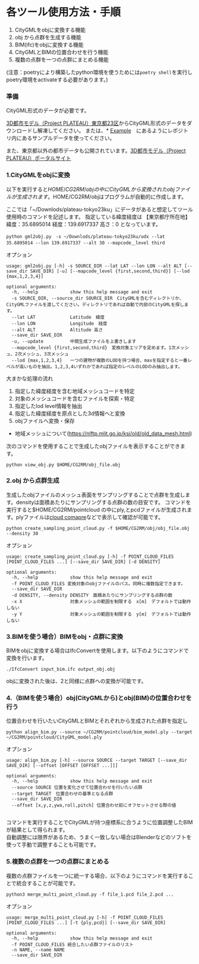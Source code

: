 
# 各ツール使用方法・手順
1. CityGMLをobjに変換する機能
2. obj から点群を生成する機能
3. BIM(ifc)をobjに変換する機能 
4. CityGMLとBIMの位置合わせを行う機能   
5. 複数の点群を一つの点群にまとめる機能

(注意：poetryにより構築したpython環境を使うためには`poetry shell`を実行しpoetry環境をactivateする必要があります。)


### 準備
CityGML形式のデータが必要です。

[3D都市モデル（Project PLATEAU）東京都23区](https://www.geospatial.jp/ckan/dataset/plateau-tokyo23ku)からCityGML形式のデータをダウンロードし解凍してください。
または、* [Example](EXAMPLE.md)　にあるようにレポジトリ内にあるサンプルデータを使ってください。


また、東京都以外の都市データも公開されています。[3D都市モデル（Project PLATEAU）ポータルサイト](https://www.geospatial.jp/ckan/dataset/plateau)

### 1.CityGMLをobjに変換

以下を実行すると$HOME/CG2RM/obj の中にCityGMLから変換されたobjファイルが生成されます。$HOME/CG2RM/objはプログラムが自動的に作成します。

ここでは「~/Downlods/plateau-tokyo23ku」にデータがあると想定してツール使用時のコマンドを記述します。
指定している緯度経度は 【東京都庁所在地】 緯度：35.6895014 経度：139.6917337 高さ：0 となっています。


```
python gml2obj.py　-s ~/Downlods/plateau-tokyo23ku/udx --lat 35.6895014 --lon 139.6917337 --alt 30 --mapcode＿level third
```
オプション
```
usage: gml2obj.py [-h] -s SOURCE_DIR --lat LAT --lon LON --alt ALT [--save_dir SAVE_DIR] [-u] [--mapcode_level {first,second,third}] [--lod {max,1,2,3,4}]

optional arguments:
  -h, --help            show this help message and exit
  -s SOURCE_DIR, --source_dir SOURCE_DIR　CityGMLを含むディレクトリか、CityGMLファイルを渡してください。ディレクトリであれば自動で内部のCityGMLを探します。
  --lat LAT             Latitude　緯度
  --lon LON             Longitude　経度
  --alt ALT             Altitude 高さ
  --save_dir SAVE_DIR   
  -u, --update          中間生成ファイルを上書きします
  --mapcode_level {first,second,third}　変換対象エリアを定めます。1次メッシュ、2次メッシュ、3次メッシュ
  --lod {max,1,2,3,4}   一つの建物が複数のLODを持つ場合、maxを指定すると一番レベルが高いものを抽出。1,2,3,4いずれかであれば指定のレベルのLODのみ抽出します。

```
大まかな処理の流れ
1. 指定した緯度経度を含む地域メッシュコードを特定
2. 対象のメッシュコードを含むファイルを探索・特定
3. 指定したlod level情報を抽出
4. 指定した緯度経度を原点とした3d情報へと変換
5. objファイルへ変換・保存

* 地域メッシュについて(https://nlftp.mlit.go.jp/ksj/old/old_data_mesh.html)



次のコマンドを使用することで生成したobjファイルを表示することができます。
```
python view_obj.py $HOME/CG2RM/obj_file.obj
```

### 2.obj から点群生成
生成したobjファイルのメッシュ表面をサンプリングすることで点群を生成します。densityは面積あたりにサンプリングする点群の数の目安です。
コマンドを実行すると$HOME/CG2RM/pointcloud の中にply,とpcdファイルが生成されます。plyファイルは[cloud comapre](https://www.danielgm.net/cc/)などで表示して確認が可能です。
```
python create_sampling_point_cloud.py -f $HOME/CG2RM/obj/obj_file.obj --density 30
```

オプション
```
usage: create_sampling_point_cloud.py [-h] -f POINT_CLOUD_FILES [POINT_CLOUD_FILES ...] [--save_dir SAVE_DIR] [-d DENSITY]

optional arguments:
  -h, --help            show this help message and exit
  -f POINT_CLOUD_FILES 変換対象のobjファイルのパス。同時に複数指定できます。
  --save_dir SAVE_DIR
  -d DENSITY, --density DENSITY　面積あたりにサンプリングする点群の数
  -x X                  対象メッシュの範囲を制限する　x[m]　デフォルトでは動作しない
  -y Y                  対象メッシュの範囲を制限する　y[m]　デフォルトでは動作しない

```


### 3.BIMを使う場合）BIMをobj・点群に変換

BIMをobjに変換する場合はIfcConvertを使用します。以下のようにコマンドで変換を行います。
```
./IfcConvert input_bim.ifc output_obj.obj
```
objに変換された後は、2と同様に点群への変換が可能です。

### 4.（BIMを使う場合）obj(CityGMLから)とobj(BIM)の位置合わせを行う

位置合わせを行いたいCityGMLとBIMとそれぞれから生成された点群を指定し
```
python align_bim.py --source ~/CG2RM/pointcloud/bim_model.ply --target ~/CG2RM/pointcloud/CityGML_model.ply  
```
オプション
```
usage: align_bim.py [-h] --source SOURCE --target TARGET [--save_dir SAVE_DIR] [--offset [OFFSET [OFFSET ...]]]

optional arguments:
  -h, --help            show this help message and exit
  --source SOURCE 位置を変化させて位置合わせを行いたい点群
  --target TARGET　位置合わせの基準となる点群
  --save_dir SAVE_DIR
  --offset [x,y,z,ywa,roll,pitch] 位置合わせ前にオフセットさせる際の値
                        

```
コマンドを実行することでCityGMLが持つ座標系に合うように位置調整したBIMが結果として得られます。  
自動調整には限界があるため、うまく一致しない場合はBlenderなどのソフトを使って手動で調整することも可能です。

### 5.複数の点群を一つの点群にまとめる

複数の点群ファイルを一つに統一する場合、以下のようにコマンドを実行することで統合することが可能です。
````
python3 merge_multi_point_cloud.py -f file_1.pcd file_2.pcd ...
````
オプション
```
usage: merge_multi_point_cloud.py [-h] -f POINT_CLOUD_FILES [POINT_CLOUD_FILES ...] [-t {ply,pcd}] [--save_dir SAVE_DIR]

optional arguments:
  -h, --help            show this help message and exit
  -f POINT_CLOUD_FILES 統合したい点群ファイルのリスト
  -n NAME, --name NAME 
  --save_dir SAVE_DIR

```